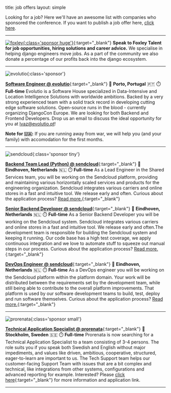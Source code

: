 title: job offers
layout: simple

Looking for a job? Here we'll have an awesome list with companies who sponsored the conference. If you want to publish a job offer here, [click here](/sponsors/sponsorship/).

<hr/>

[![foxley](/static/images/sponsors/foxley.png){:class='sponsor huge'}](https://www.foxleytalent.com/){:target="_blank"}
**Speak to Foxley Talent for job opportunities, hiring solutions and career advice.** We specialise in helping django engineers move jobs. As a part of the community we also donate a percentage of our profits back into the django ecosystem.

<hr/>

![evolutio](/static/images/sponsors/evolutio.png){:class='sponsor'}

[**Software Engineer @ evolutio**](https://evolutio.pt/){:target="_blank"} 
📍 **Porto, Portugal** 🇵🇹
⏱️ **Full-time**
Evolutio is a Software House specialized in Data-Intensive and Location Intelligence Solutions with worldwide ambitions. Backed by a very strong experienced team with a solid track record in developing cutting edge software solutions. Open-source runs in the blood - currently organizing DjangoCon Europe. We are looking for both Backend and Frontend Developers.
 Drop us an email to discuss the ideal opportunity for you at [lvaz@evolutio.pt](mailto:lvaz@evolutio.pt)!
 
**Note for 🇺🇦:** If you are running away from war, we will help you (and your family) with accomodation for the first months.

<hr/>

![sendcloud](/static/images/sponsors/sendcloud.png){:class='sponsor tiny'}  

[**Backend Team Lead (Python) @ sendcloud**](https://jobs.sendcloud.com/jobs/6119507002?gh_jid=6119507002){:target="_blank"} 
📍 **Eindhoven, Netherlands** 🇳🇱
⏱️ **Full-time**
As a Lead Engineer in the Shared Services team, you will be working on the Sendcloud platform, providing and maintaining various horizontally scaled services and products for the engineering organization. Sendcloud integrates various carriers and online stores in a fast and intuitive tool. We release early and often. Curious about the application process? [Read more.](https://jobs.sendcloud.com/jobs/6119507002?gh_jid=6119507002){:target="_blank"} 

[**Senior Backend Developer @ sendcloud**](https://jobs.sendcloud.com/jobs/6126146002?gh_jid=6126146002){:target="_blank"} 
📍 **Eindhoven, Netherlands** 🇳🇱
⏱️ **Full-time**
As a Senior Backend Developer you will be working on the Sendcloud system. Sendcloud integrates various carriers and online stores in a fast and intuitive tool. We release early and often.The development team is responsible for building the Sendcloud system and keeping it running. Our code base has a high test coverage, we apply continuous integration and we love to automate stuff to squeeze out manual steps in our process. Curious about the application process? [Read more.](https://jobs.sendcloud.com/jobs/6126146002?gh_jid=6126146002){:target="_blank"} 

[**DevOps Engineer @ sendcloud**](https://jobs.sendcloud.com/jobs/5538960002?gh_jid=5538960002){:target="_blank"} 
📍 **Eindhoven, Netherlands** 🇳🇱
⏱️ **Full-time**
As a DevOps engineer you will be working on the Sendcloud platform within the platform domain. Your work will be distributed between the requirements set by the development team, while still being able to contribute to the overall platform improvements. That platform is used by our software development teams to build, test, deploy and run software themselves.  Curious about the application process? [Read more.](https://jobs.sendcloud.com/jobs/5538960002?gh_jid=5538960002){:target="_blank"} 

<hr/>

![prorenata](/static/images/sponsors/prorenata.png){:class='sponsor small'}

[**Technical Application Specialist @ prorenata**](https://emp.jobylon.com/jobs/134239-prorenata-ab-teknisk-systemspecialist/){:target="_blank"} 
📍 **Stockholm, Sweden** 🇸🇪
⏱️ **Full-time**
Prorenata is now searching for a Technical Application Specialist to a team consisting of 3-4 persons. The role suits you if you speak both Swedish and English without major impediments, and values like driven, ambitious, cooperative, structured, eager-to-learn are important to us. The Tech Support team helps our customer-facing Support Team with issues that are a bit complex and technical, like integrations from other systems, configurations and advanced reporting for example. Interested? Please [click here](https://emp.jobylon.com/jobs/134239-prorenata-ab-teknisk-systemspecialist/){:target="_blank"}  for more information and application link.

<hr/>